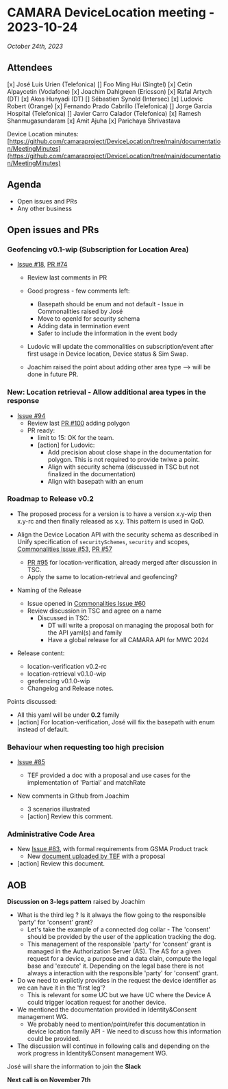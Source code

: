 # CAMARA DeviceLocation meeting - 2023-10-24

*October 24th, 2023*

## Attendees

[x] José Luis Urien (Telefonica)
[] Foo Ming Hui (Singtel)
[x] Cetin Alpaycetin (Vodafone)
[x] Joachim Dahlgreen (Ericsson)
[x] Rafal Artych (DT)
[x] Akos Hunyadi (DT)
[] Sébastien Synold (Intersec)
[x] Ludovic Robert (Orange)
[x] Fernando Prado Cabrillo (Telefonica)
[] Jorge Garcia Hospital (Telefonica)
[] Javier Carro Calador (Telefonica)
[x] Ramesh Shanmugasundaram
[x] Amit Ajuha
[x] Parichaya Shrivastava


Device Location minutes: [https://github.com/camaraproject/DeviceLocation/tree/main/documentation/MeetingMinutes](https://github.com/camaraproject/DeviceLocation/tree/main/documentation/MeetingMinutes)

## Agenda

* Open issues and PRs
* Any other business
  

## Open issues and PRs


### Geofencing v0.1-wip (Subscription for Location Area) 

* [Issue #18](https://github.com/camaraproject/DeviceLocation/issues/18), [PR #74](https://github.com/camaraproject/DeviceLocation/pull/74)
  - Review last comments in PR
  - Good progress - few comments left:
    * Basepath should be enum and not default - Issue in Commonalities raised by José
    * Move to openId for security schema
    * Adding data in termination event
    * Safer to include the information in the event body
  
  - Ludovic will update the commonalities on subscription/event after first usage in Device location, Device status & Sim Swap.
  - Joachim raised the point about adding other area type --> will be done in future PR.


### New: Location retrieval - Allow additional area types in the response

* [Issue #94](https://github.com/camaraproject/DeviceLocation/issues/94)
  - Review last [PR #100](https://github.com/camaraproject/DeviceLocation/pull/100) adding polygon
  - PR ready:
    - limit to 15: OK for the team.
    - [action] for Ludovic: 
      - Add precision about close shape in the documentation for polygon. This is not required to provide twiwe a point.
      - Align with security schema (discussed in TSC but not finalized in the documentation)
      - Align with basepath with an enum


### Roadmap to Release v0.2

* The proposed process for a version is to have a version x.y-wip then x.y-rc and then finally released as x.y. This pattern is used in QoD.

* Align the Device Location API with the security schema as described in Unify specification of `securitySchemes`, `security` and scopes, [Commonalities Issue #53](https://github.com/camaraproject/Commonalities/issues/53), [PR #57](https://github.com/camaraproject/Commonalities/pull/57)
  - [PR #95](https://github.com/camaraproject/DeviceLocation/pull/95) for location-verification, already merged after discussion in TSC.
  - Apply the same to location-retrieval and geofencing?

* Naming of the Release
  - Issue opened in [Commonalities Issue #60](https://github.com/camaraproject/Commonalities/issues/60)
  - Review discussion in TSC and agree on a name
    - Discussed in TSC:
      - DT will write a proposal on managing the proposal both for the API yaml(s) and family
      - Have a global release for all CAMARA API for MWC 2024 


* Release content:
  - location-verification v0.2-rc
  - location-retrieval v0.1.0-wip 
  - geofencing v0.1.0-wip
  - Changelog and Release notes.

Points discussed:
* All this yaml will be under **0.2** family 
* [action] For location-verification, José will fix the basepath with enum instead of default.


### Behaviour when requesting too high precision

* [Issue #85](https://github.com/camaraproject/DeviceLocation/issues/85)
  - TEF provided a doc with a proposal and use cases for the implementation of 'Partial' and matchRate

* New comments in Github from Joachim
  * 3 scenarios illustrated
  * [action] Review this comment.

### Administrative Code Area

* New [Issue #83](https://github.com/camaraproject/DeviceLocation/issues/83), with formal requirements from GSMA Product track
  - New [document uploaded by TEF](https://github.com/camaraproject/DeviceLocation/files/12856149/AdminCode.Proposal.-.Draft_20230926.docx) with a proposal
* [action] Review this document.

## AOB

**Discussion on 3-legs pattern** raised by Joachim
  * What is the third leg ? Is it always the flow going to the responsible 'party' for 'consent' grant?
    * Let's take the example of a connected dog collar - The 'consent' should be provided by the user of the application tracking the dog.
    * This management of the responsible 'party' for 'consent' grant is managed in the Authorization Server (AS). The AS for a given request for a device, a purpose and a data clain, compute the legal base and 'execute' it. Depending on the legal base there is not always a interaction with the responsible 'party' for 'consent' grant.
  * Do we need to explictly provides in the request the device identifier as we can have it in the 'first leg'?
    * This is relevant for some UC but we have UC where the Device A could trigger location request for another device. 
  * We mentioned the documentation provided in Identity&Consent management WG.
    * We probably need to mention/point/refer this documentation in device location family API - We need to discuss how this information could be provided.
  * The discussion will continue in following calls and depending on the work progress in Identity&Consent management WG.

José will share the information to join the **Slack**

<p>

**Next call is on November 7th**
